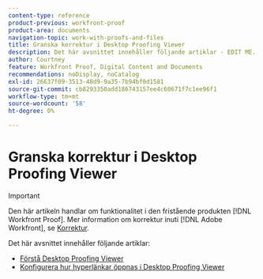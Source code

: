 ```yaml
---
content-type: reference
product-previous: workfront-proof
product-area: documents
navigation-topic: work-with-proofs-and-files
title: Granska korrektur i Desktop Proofing Viewer
description: Det här avsnittet innehåller följande artiklar - EDIT ME.
author: Courtney
feature: Workfront Proof, Digital Content and Documents
recommendations: noDisplay, noCatalog
exl-id: 26637f09-3513-48d9-9a35-7b94bf0d1581
source-git-commit: cb8293350add186743157ee4c60671f7c1ee96f1
workflow-type: tm+mt
source-wordcount: '58'
ht-degree: 0%

---
```


# Granska korrektur i Desktop Proofing Viewer

>[!IMPORTANT]
>
>Den här artikeln handlar om funktionalitet i den fristående produkten [!DNL Workfront Proof]. Mer information om korrektur inuti [!DNL Adobe Workfront], se [Korrektur](../../../review-and-approve-work/proofing/proofing.md).

Det här avsnittet innehåller följande artiklar:

* [Förstå Desktop Proofing Viewer](../../../workfront-proof/wp-work-proofsfiles/review-proofs-dpv/destop-proofing-viewer.md)
* [Konfigurera hur hyperlänkar öppnas i Desktop Proofing Viewer](../../../workfront-proof/wp-work-proofsfiles/review-proofs-dpv/configure-how-hyperlinks-open.md)
